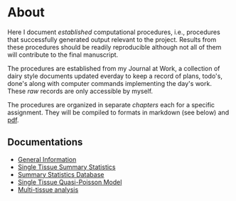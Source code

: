 # About
Here I document *established* computational procedures, i.e., procedures that successfully generated output relevant to the project. Results from these procedures should be readily reproducible although not all of them will contribute to the final manuscript.

The procedures are established from my Journal at Work, a collection of dairy style documents updated everday to keep a record of plans, todo's, done's along with computer commands implementing the day's work. These *raw* records are only accessible by myself.

The procedures are organized in separate *chapters* each for a specific assignment. They will be compiled to formats in markdown (see below) and [pdf](README.pdf).

## Documentations
*	 [General Information](Information.md)
*	 [Single Tissue Summary Statistics](SummaryStats.md)
*	 [Summary Statistics Database](SumstatsDB.md)
*	 [Single Tissue Quasi-Poisson Model](QuasiPoissonModel.md)
*	 [Multi-tissue analysis](MultiTissueAnalysis.md)
